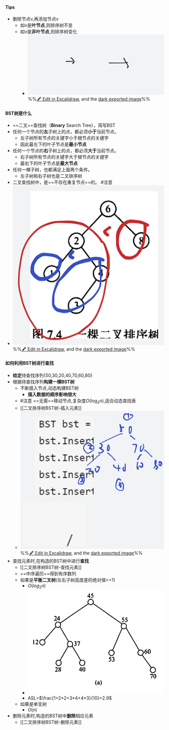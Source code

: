 #### Tips
- 删除节点v,再添加节点v
	- 如v是**叶节点**,则排序树不变
	- 如v是**非叶节点**,则排序树变化
		- ![](attachments/%E4%BA%8C%E5%8F%89%E6%8E%92%E5%BA%8F%E6%A0%91BST%E6%A0%91%202022-11-17%2021.26.41.excalidraw.svg)
%%[🖋 Edit in Excalidraw](attachments/%E4%BA%8C%E5%8F%89%E6%8E%92%E5%BA%8F%E6%A0%91BST%E6%A0%91%202022-11-17%2021.26.41.excalidraw.md), and the [dark exported image](attachments/%E4%BA%8C%E5%8F%89%E6%8E%92%E5%BA%8F%E6%A0%91BST%E6%A0%91%202022-11-17%2021.26.41.excalidraw.dark.svg)%%
#### BST树是什么
- ==二叉==查找树（**Binary** Search Tree），简写BST
- 任何一个节点的**左**子树上的点，都必须**小于**当前节点。
	-  左子树所有节点的关键字小于根节点的关键字
	- 因此最左下的叶子节点是**最小节点**
- 任何一个节点的**右**子树上的点，都必须**大于**当前节点。
	- 右子树所有节点的关键字大于根节点的关键字
	- 最右下的叶子节点是**最大节点**
- 任何一棵子树，也都满足上面两个条件。
	- 左子树和右子树也是二叉排序树
- 二叉查找树中，是==不存在重复节点==的。 #注意 
- ![](attachments/%E4%BA%8C%E5%8F%89%E6%8E%92%E5%BA%8F%E6%A0%91BST%E6%A0%91%202022-10-26%2019.34.44.excalidraw.svg)
%%[🖋 Edit in Excalidraw](attachments/%E4%BA%8C%E5%8F%89%E6%8E%92%E5%BA%8F%E6%A0%91BST%E6%A0%91%202022-10-26%2019.34.44.excalidraw.md), and the [dark exported image](attachments/%E4%BA%8C%E5%8F%89%E6%8E%92%E5%BA%8F%E6%A0%91BST%E6%A0%91%202022-10-26%2019.34.44.excalidraw.dark.svg)%%
#### 如何利用BST树进行查找
- **给定**待查找序列{50,30,20,40,70,60,80}
- 根据待查找序列**构建一棵BST树**
	- 不断插入节点,动态构建BST树
		- **插入数据的顺序影响很大**
	- #注意 ==无需==移动节点,复杂度$O(\log_{2}n)$,适合动态查找表
	- [[二叉排序树BST树-插入元素]]
	- ![](attachments/%E4%BA%8C%E5%8F%89%E6%8E%92%E5%BA%8F%E6%A0%91BST%E6%A0%91%202022-10-26%2019.41.47.excalidraw.svg)
%%[🖋 Edit in Excalidraw](attachments/%E4%BA%8C%E5%8F%89%E6%8E%92%E5%BA%8F%E6%A0%91BST%E6%A0%91%202022-10-26%2019.41.47.excalidraw.md), and the [dark exported image](attachments/%E4%BA%8C%E5%8F%89%E6%8E%92%E5%BA%8F%E6%A0%91BST%E6%A0%91%202022-10-26%2019.41.47.excalidraw.dark.svg)%%
- 查找元素时,在构造的BST树中进行**查找**
	- [[二叉排序树BST树-查找元素]]
	- ==中序遍历==得到有序数列
	- 如果是**平衡二叉树**(左右子树高度差的绝对值<=1)
		- $O(log_{2}n)$
		- ![](attachments/Pasted%20image%2020221026200354.png)
		- ASL=$\frac{1+2*2+3*4+4*3}{10}=2.9$
	- 如果是单支树
		- $O(n)$
- 删除元素时,构造的BST树中**删除**相应元素
	- [[二叉排序树BST树-删除元素]]
